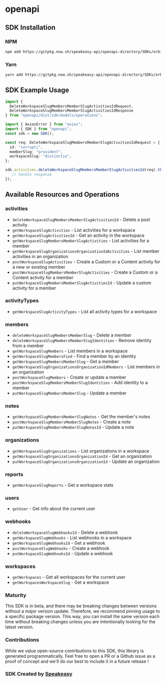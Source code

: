 # openapi

<!-- Start SDK Installation -->
## SDK Installation

### NPM

```bash
npm add https://gitpkg.now.sh/speakeasy-api/openapi-directory/SDKs/orbit.love/v1/typescript
```

### Yarn

```bash
yarn add https://gitpkg.now.sh/speakeasy-api/openapi-directory/SDKs/orbit.love/v1/typescript
```
<!-- End SDK Installation -->

## SDK Example Usage
<!-- Start SDK Example Usage -->
```typescript
import {
  DeleteWorkspaceSlugMembersMemberSlugActivitiesIdRequest,
  DeleteWorkspaceSlugMembersMemberSlugActivitiesIdResponse
} from "openapi/dist/sdk/models/operations";

import { AxiosError } from "axios";
import { SDK } from "openapi";
const sdk = new SDK();

const req: DeleteWorkspaceSlugMembersMemberSlugActivitiesIdRequest = {
  id: "corrupti",
  memberSlug: "provident",
  workspaceSlug: "distinctio",
};

sdk.activities.deleteWorkspaceSlugMembersMemberSlugActivitiesId(req).then((res: DeleteWorkspaceSlugMembersMemberSlugActivitiesIdResponse | AxiosError) => {
   // handle response
});
```
<!-- End SDK Example Usage -->

<!-- Start SDK Available Operations -->
## Available Resources and Operations


### activities

* `deleteWorkspaceSlugMembersMemberSlugActivitiesId` - Delete a post activity
* `getWorkspaceSlugActivities` - List activities for a workspace
* `getWorkspaceSlugActivitiesId` - Get an activity in the workspace
* `getWorkspaceSlugMembersMemberSlugActivities` - List activities for a member
* `getWorkspaceSlugOrganizationsOrganizationIdActivities` - List member activities in an organization
* `postWorkspaceSlugActivities` - Create a Custom or a Content activity for a new or existing member
* `postWorkspaceSlugMembersMemberSlugActivities` - Create a Custom or a Content activity for a member
* `putWorkspaceSlugMembersMemberSlugActivitiesId` - Update a custom activity for a member

### activityTypes

* `getWorkspaceSlugActivityTypes` - List all activity types for a workspace

### members

* `deleteWorkspaceSlugMembersMemberSlug` - Delete a member
* `deleteWorkspaceSlugMembersMemberSlugIdentities` - Remove identity from a member
* `getWorkspaceSlugMembers` - List members in a workspace
* `getWorkspaceSlugMembersFind` - Find a member by an identity
* `getWorkspaceSlugMembersMemberSlug` - Get a member
* `getWorkspaceSlugOrganizationsOrganizationIdMembers` - List members in an organization
* `postWorkspaceSlugMembers` - Create or update a member
* `postWorkspaceSlugMembersMemberSlugIdentities` - Add identity to a member
* `putWorkspaceSlugMembersMemberSlug` - Update a member

### notes

* `getWorkspaceSlugMembersMemberSlugNotes` - Get the member's notes
* `postWorkspaceSlugMembersMemberSlugNotes` - Create a note
* `putWorkspaceSlugMembersMemberSlugNotesId` - Update a note

### organizations

* `getWorkspaceSlugOrganizations` - List organizations in a workspace
* `getWorkspaceSlugOrganizationsOrganizationId` - Get an organization
* `putWorkspaceSlugOrganizationsOrganizationId` - Update an organization

### reports

* `getWorkspaceSlugReports` - Get a workspace stats

### users

* `getUser` - Get info about the current user

### webhooks

* `deleteWorkspaceSlugWebhooksId` - Delete a webhook
* `getWorkspaceSlugWebhooks` - List webhooks in a workspace
* `getWorkspaceSlugWebhooksId` - Get a webhook
* `postWorkspaceSlugWebhooks` - Create a webhook
* `putWorkspaceSlugWebhooksId` - Update a webhook

### workspaces

* `getWorkspaces` - Get all workspaces for the current user
* `getWorkspacesWorkspaceSlug` - Get a workspace
<!-- End SDK Available Operations -->

### Maturity

This SDK is in beta, and there may be breaking changes between versions without a major version update. Therefore, we recommend pinning usage
to a specific package version. This way, you can install the same version each time without breaking changes unless you are intentionally
looking for the latest version.

### Contributions

While we value open-source contributions to this SDK, this library is generated programmatically.
Feel free to open a PR or a Github issue as a proof of concept and we'll do our best to include it in a future release !

### SDK Created by [Speakeasy](https://docs.speakeasyapi.dev/docs/using-speakeasy/client-sdks)

